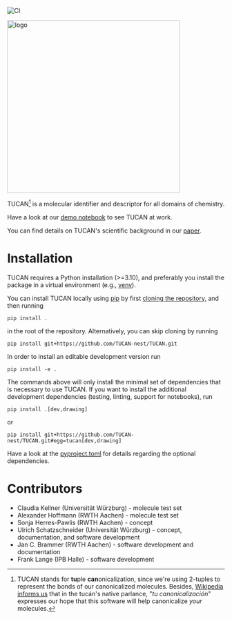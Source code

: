 ![CI](https://github.com/TUCAN-nest/TUCAN/actions/workflows/ci.yml/badge.svg)


<img src="https://github.com/TUCAN-nest/TUCAN/blob/HEAD/logo.png" alt="logo" style="width:400px;"/>

TUCAN[^1] is a molecular identifier and descriptor for all domains of chemistry.

Have a look at our [demo notebook](https://github.com/TUCAN-nest/TUCAN/blob/HEAD/docs/demo.ipynb) to see TUCAN at work.

You can find details on TUCAN's scientific background in our [paper](https://dx.doi.org/10.1186/s13321-022-00640-5).

# Installation
TUCAN requires a Python installation (>=3.10), and preferably you install the package in a virtual environment (e.g., [venv](https://docs.python.org/3.11/library/venv.html)).

You can install TUCAN locally using [pip](https://pip.pypa.io/en/stable/) by first [cloning the repository](https://docs.github.com/en/repositories/creating-and-managing-repositories/cloning-a-repository), and then running
```
pip install .
```
in the root of the repository. Alternatively, you can skip cloning by running
```
pip install git+https://github.com/TUCAN-nest/TUCAN.git
```

In order to install an editable development version run
```
pip install -e .
```
The commands above will only install the minimal set of dependencies that is necessary to use TUCAN. If you want to install the additional development dependencies (testing, linting, support for notebooks), run

```
pip install .[dev,drawing]
```
or
```
pip install git+https://github.com/TUCAN-nest/TUCAN.git#egg=tucan[dev,drawing]
```

Have a look at the [pyproject.toml](https://github.com/TUCAN-nest/TUCAN/blob/HEAD/pyproject.toml) for details regarding the optional dependencies.

# Contributors
* Claudia Kellner (Universität Würzburg) - molecule test set
* Alexander Hoffmann (RWTH Aachen) - molecule test set
* Sonja Herres-Pawlis (RWTH Aachen) - concept
* Ulrich Schatzschneider (Universität Würzburg) - concept, documentation, and software development
* Jan C. Brammer (RWTH Aachen) - software development and documentation
* Frank Lange (IPB Halle) - software development

[^1]:TUCAN stands for **tu**ple **can**onicalization, since we're using 2-tuples to represent the bonds of our canonicalized molecules. Besides, [Wikipedia informs us](https://en.wikipedia.org/wiki/Toco_toucan) that in the tucán's native parlance, "_tu canonicalización_" expresses our hope that this software will help canonicalize _your_ molecules.
